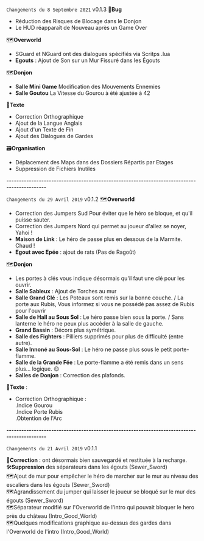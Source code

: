 `Changements du 8 Septembre 2021` v0.1.3
🐛**Bug**
 - Réduction des Risques de Blocage dans le Donjon
 - Le HUD réapparaît de Nouveau après un Game Over

🗺**Overworld**
- SGuard et NGuard ont des dialogues spécifiés via Scritps .lua 
- __Egouts__ : Ajout de Son sur un Mur Fissuré dans les Égouts

🗺**Donjon**
- __Salle Mini Game__ Modification des Mouvements Ennemies
- __Salle  Goutou__ La Vitesse du Gourou à été ajustée à 42

📝**Texte**
- Correction Orthographique
- Ajout de la Langue Anglais
- Ajout d'un Texte de Fin
- Ajout des Dialogues de Gardes

🗃**Organisation**
- Déplacement des Maps dans des Dossiers Répartis par Etages
- Suppression de Fichiers Inutiles

__--------------------------------------------------------------------------------------------__

`Changements du 29 Avril 2019` v0.1.2
🗺**Overworld**
- Correction des Jumpers Sud Pour éviter que le héro se bloque, et qu'il puisse sauter.
- Correction des Jumpers Nord qui permet au joueur d'allez se noyer, Yahoi !
- __Maison de Link__ : Le héro de passe plus en dessous de la Marmite. Chaud !
- __Egout avec Epée__ : ajout de rats (Pas de Ragoût)

🗺**Donjon**
- Les portes à clés vous indique désormais qu'il faut une clé pour les ouvrir.
- __Salle Sableux__ : Ajout de Torches au mur
- __Salle Grand Clé__ : Les Poteaux sont remis sur la bonne couche. / La porte aux Rubis, Vous informez si vous ne possédé pas assez de Rubis pour l'ouvrir
- __Salle de Hall au Sous Sol__ : Le héro passe bien sous la porte. / Sans lanterne le héro ne peux plus accèder à la salle de gauche.
- __Grand Bassin__ : Décors plus symétrique.
- __Salle des Fighters__ : Pilliers supprimés pour plus de difficulté (entre autre).
- __Salle Innoné au Sous-Sol__ : Le héro ne passe plus sous le petit porte-flamme.
- __Salle de la Grande Fée__ : Le porte-flamme a été remis dans un sens plus... logique. :wink: 
- __Salles de Donjon__ : Correction des plafonds.

📝**Texte** :  
- Correction Orthographique :  
.Indice Gourou  
.Indice Porte Rubis  
.Obtention de l'Arc  
  
__--------------------------------------------------------------------------------------------__  
  
`Changements du 21 Avril 2019` v0.1.1  
  
🐛__Correction__ : ont désormais bien sauvegardé et restituée à la recharge.  
🛠__Suppression__ des séparateurs dans les égouts (Sewer_Sword)  
🗺Ajout de mur pour empêcher le héro de marcher sur le mur au niveau des escaliers dans les égouts (Sewer_Sword)  
🗺Agrandissement du jumper qui laisser le joueur se bloqué sur le mur des égouts (Sewer_Sword)  
🗺Séparateur modifié sur l'Overworld  de l'intro qui pouvait bloquer le hero près du château (Intro_Good_World)  
🗺Quelques modifications graphique au-dessus des gardes dans l'Overworld de l'intro (Intro_Good_World)  
